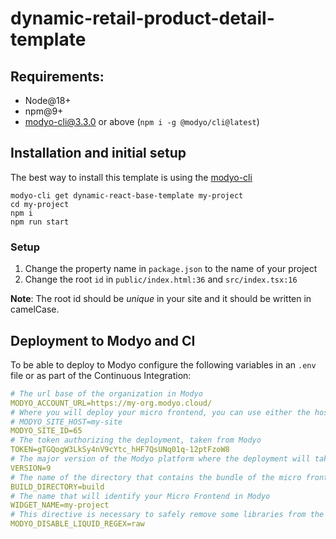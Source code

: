 # dynamic-retail-product-detail-template
## Requirements:
- Node@18+
- npm@9+
- modyo-cli@3.3.0 or above (`npm i -g @modyo/cli@latest`)

## Installation and initial setup
The best way to install this template is using the [modyo-cli](https://docs.modyo.com/en/platform/channels/cli.html)
```console
modyo-cli get dynamic-react-base-template my-project
cd my-project
npm i
npm run start
```

### Setup
1. Change the property name in `package.json` to the name of your project
2. Change the root `id` in `public/index.html:36` and `src/index.tsx:16`

**Note**: The root id should be _unique_ in your site and it should be written in camelCase.

## Deployment to Modyo and CI
To be able to deploy to Modyo configure the following variables in an `.env` file or as part of the Continuous Integration:
```yaml
# The url base of the organization in Modyo
MODYO_ACCOUNT_URL=https://my-org.modyo.cloud/
# Where you will deploy your micro frontend, you can use either the host or the ID but not both.
# MODYO_SITE_HOST=my-site
MODYO_SITE_ID=65
# The token authorizing the deployment, taken from Modyo
TOKEN=gTGQogW3LkSy4nV9cYtc_hHF7QsUNq01q-12ptFzoW8
# The major version of the Modyo platform where the deployment will take place (8 or 9)
VERSION=9
# The name of the directory that contains the bundle of the micro frontend
BUILD_DIRECTORY=build
# The name that will identify your Micro Frontend in Modyo
WIDGET_NAME=my-project
# This directive is necessary to safely remove some libraries from the liquid parser
MODYO_DISABLE_LIQUID_REGEX=raw
```
